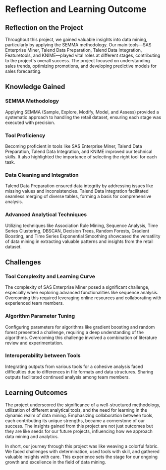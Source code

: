 # Reflection and Learning Outcome

## Reflection on the Project
Throughout this project, we gained valuable insights into data mining, particularly by applying the SEMMA methodology. Our main tools—SAS Enterprise Miner, Talend Data Preparation, Talend Data Integration, Featuretools, and KNIME—played vital roles at different stages, contributing to the project's overall success. The project focused on understanding sales trends, optimizing promotions, and developing predictive models for sales forecasting.

## Knowledge Gained

### SEMMA Methodology
Applying SEMMA (Sample, Explore, Modify, Model, and Assess) provided a systematic approach to handling the retail dataset, ensuring each stage was executed with precision.

### Tool Proficiency
Becoming proficient in tools like SAS Enterprise Miner, Talend Data Preparation, Talend Data Integration, and KNIME improved our technical skills. It also highlighted the importance of selecting the right tool for each task.

### Data Cleaning and Integration
Talend Data Preparation ensured data integrity by addressing issues like missing values and inconsistencies. Talend Data Integration facilitated seamless merging of diverse tables, forming a basis for comprehensive analysis.

### Advanced Analytical Techniques
Utilizing techniques like Association Rule Mining, Sequence Analysis, Time Series Clustering, DBSCAN, Decision Trees, Random Forests, Gradient Boosting, and Time Series Exponential Smoothing showcased the versatility of data mining in extracting valuable patterns and insights from the retail dataset.

## Challenges

### Tool Complexity and Learning Curve
The complexity of SAS Enterprise Miner posed a significant challenge, especially when exploring advanced functionalities like sequence analysis. Overcoming this required leveraging online resources and collaborating with experienced team members.

### Algorithm Parameter Tuning
Configuring parameters for algorithms like gradient boosting and random forest presented a challenge, requiring a deep understanding of the algorithms. Overcoming this challenge involved a combination of literature review and experimentation.

### Interoperability between Tools
Integrating outputs from various tools for a cohesive analysis faced difficulties due to differences in file formats and data structures. Sharing outputs facilitated continued analysis among team members.

## Learning Outcomes

The project underscored the significance of a well-structured methodology, utilization of different analytical tools, and the need for learning in the dynamic realm of data mining. Emphasizing collaboration between tools, each contributing its unique strengths, became a cornerstone of our success. The insights gained from this project are not just outcomes but they are like seeds for our future projects, influencing how we approach data mining and analytics.

In short, our journey through this project was like weaving a colorful fabric. We faced challenges with determination, used tools with skill, and gathered valuable insights with care. This experience sets the stage for our ongoing growth and excellence in the field of data mining.
